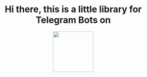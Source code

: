 <h1 align="center" > Hi there, this is a little library for Telegram Bots on</h1>
<p align= "center"><img height="128" width="128" src="https://unpkg.com/simple-icons@v10/icons/dotnet.svg"/></p>
